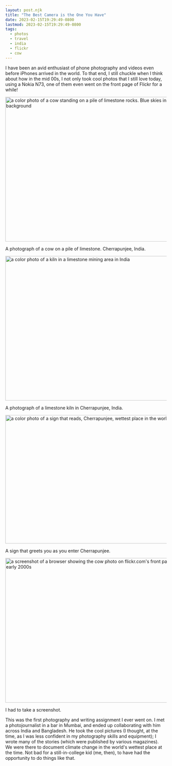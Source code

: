 ```yaml
---
layout: post.njk
title: "The Best Camera is the One You Have"
date: 2023-02-15T19:29:49-0800
lastmod: 2023-02-15T19:29:49-0800
tags:
  - photos
  - travel
  - india
  - flickr
  - cow
---
```

I have been an avid enthusiast of phone photography and videos even before iPhones arrived in the world. To that end, I still chuckle when I think about how in the mid 00s, I not only took cool photos that I still love today, using a Nokia N73, one of them even went on the front page of Flickr for a while!

 <img src="/photos/uploads/12a70186e0.jpg" width="600" height="450" alt="a color photo of a cow standing on a pile of limestone rocks. Blue skies in the background" />

A photograph of a cow on a pile of limestone. Cherrapunjee, India.
 
<img src="/photos/uploads/ccf65fcab1.jpg" width="600" height="450" alt="a color photo of a kiln in a limestone mining area in India" />

A photograph of a limestone kiln in Cherrapunjee, India.

<img src="/photos/uploads/d3b141e064.jpg" width="600" height="400" alt="a color photo of a sign that reads, Cherrapunjee, wettest place in the world" />

A sign that greets you as you enter Cherrapunjee.

<img src="/photos/uploads/5ecb1940d0.jpg" width="600" height="450" alt="a screenshot of a browser showing the cow photo on flickr.com's front page in the early 2000s" />

I had to take a screenshot.

This was the first photography and writing assignment I ever went on. I met a photojournalist in a bar in Mumbai, and ended up collaborating with him across India and Bangladesh. He took the cool pictures (I thought, at the time, as I was less confident in my photography skills and equipment); I wrote many of the stories (which were published by various magazines). We were there to document climate change in the world's wettest place at the time. Not bad for a still-in-college kid (me, then), to have had the opportunity to do things like that. 

